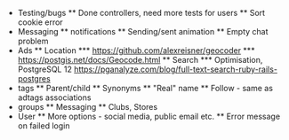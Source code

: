 * Testing/bugs
** Done controllers, need more tests for users
** Sort cookie error
* Messaging
** notifications
** Sending/sent animation
** Empty chat problem
* Ads
** Location
*** https://github.com/alexreisner/geocoder
*** https://postgis.net/docs/Geocode.html
** Search
*** Optimisation, PostgreSQL 12 https://pganalyze.com/blog/full-text-search-ruby-rails-postgres
* tags
** Parent/child
** Synonyms
** "Real" name
** Follow - same as adtags associations
* groups
** Messaging
** Clubs, Stores
* User
** More options - social media, public email etc.
** Error message on failed login
